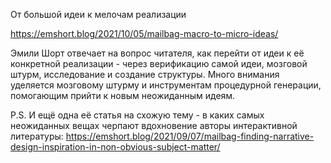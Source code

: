 От большой идеи к мелочам реализации

https://emshort.blog/2021/10/05/mailbag-macro-to-micro-ideas/

Эмили Шорт отвечает на вопрос читателя, как перейти от идеи к её конкретной реализации - через верификацию самой идеи, мозговой штурм, исследование и создание структуры. Много внимания уделяется мозговому штурму и инструментам процедурной генерации, помогающим прийти к новым неожиданным идеям.

P.S. И ещё одна её статья на схожую тему - в каких самых неожиданных вещах черпают вдохновение авторы интерактивной литературы: https://emshort.blog/2021/09/07/mailbag-finding-narrative-design-inspiration-in-non-obvious-subject-matter/